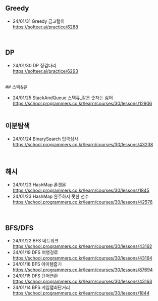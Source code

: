 ## Greedy
- 24/01/31 Greedy 금고털이 <br>
  https://softeer.ai/practice/6288<br>
<br>

## DP
- 24/01/30 DP 징검다리 <br>
  https://softeer.ai/practice/6293<br>
<br>
## 스택&큐

- 24/01/25 StackAndQueue 스택큐_같은 숫자는 싫어 <br>
  https://school.programmers.co.kr/learn/courses/30/lessons/12906 <br>
  <br>

## 이분탐색
- 24/01/24 BinarySearch 입국심사 <br>
  https://school.programmers.co.kr/learn/courses/30/lessons/43238 <br>
<br>

## 해시
- 24/01/23 HashMap 폰켓몬 <br>
https://school.programmers.co.kr/learn/courses/30/lessons/1845 <br>
- 24/01/23 HashMap 완주하지 못한 선수 <br>
https://school.programmers.co.kr/learn/courses/30/lessons/42576 <br>

<br>

## BFS/DFS
- 24/01/22 BFS 네트워크 <br>
https://school.programmers.co.kr/learn/courses/30/lessons/43162 <br>
- 24/01/19 DFS 여행경로 <br>
https://school.programmers.co.kr/learn/courses/30/lessons/43164 <br>
- 24/01/18 BFS 아이템줍기 <br>
https://school.programmers.co.kr/learn/courses/30/lessons/87694 <br>
- 24/01/15 DFS 단어변환 <br>
https://school.programmers.co.kr/learn/courses/30/lessons/43163 <br>
- 24/01/14 BFS 게임맵최단거리 <br>
https://school.programmers.co.kr/learn/courses/30/lessons/1844 <br>


